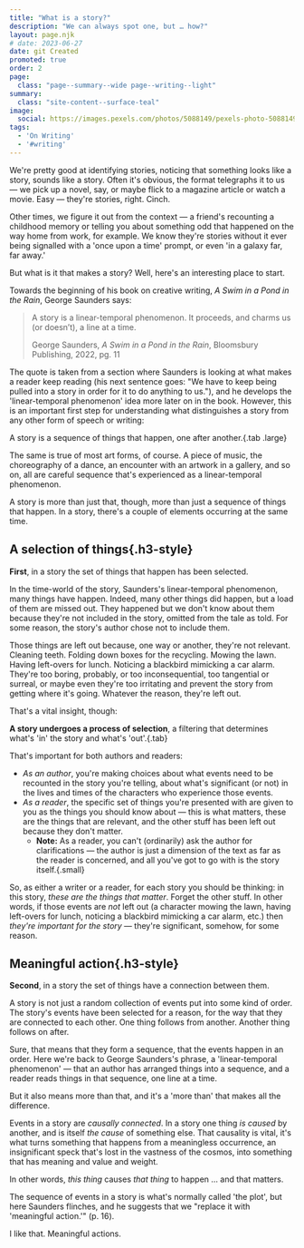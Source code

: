 ```yaml
---
title: "What is a story?"
description: "We can always spot one, but … how?"
layout: page.njk
# date: 2023-06-27
date: git Created
promoted: true
order: 2
page:
  class: "page--summary--wide page--writing--light"
summary:
  class: "site-content--surface-teal"
image: 
  social: https://images.pexels.com/photos/5088149/pexels-photo-5088149.jpeg
tags:
  - 'On Writing'
  - '#writing'
---
```


We're pretty good at identifying stories, noticing that something looks like a story, sounds like a story. Often it's obvious, the format telegraphs it to us — we pick up a novel, say, or maybe flick to a magazine article or watch a movie. Easy — they're stories, right. Cinch.

Other times, we figure it out from the context — a friend's recounting a childhood memory or telling you about something odd that happened on the way home from work, for example. We know they're stories without it ever being signalled with a 'once upon a time' prompt, or even 'in a galaxy far, far away.'

But what is it that makes a story? Well, here's an interesting place to start.

Towards the beginning of his book on creative writing, *A Swim in a Pond in the Rain*, George Saunders says:

> A story is a linear-temporal phenomenon. It proceeds, and charms us (or doesn’t), a line at a time.
>
> <span class="small">George Saunders, *A Swim in a Pond in the Rain*, Bloomsbury Publishing, 2022, pg. 11</span>

The quote is taken from a section where Saunders is looking at what makes a reader keep reading (his next sentence goes: "We have to keep being pulled into a story in order for it to do anything to us."), and he develops the 'linear-temporal phenomenon' idea more later on in the book. However, this is an important first step for understanding what distinguishes a story from any other form of speech or writing:

A story is a sequence of things that happen, one after another.{.tab .large}

The same is true of most art forms, of course. A piece of music, the choreography of a dance, an encounter with an artwork in a gallery, and so on, all are careful sequence that's experienced as a linear-temporal phenomenon.

A story is more than just that, though, more than just a sequence of things that happen. In a story, there's a couple of elements occurring at the same time.

## A selection of things{.h3-style}

**First**, in a story the set of things that happen has been selected.

In the time-world of the story, Saunders's linear-temporal phenomenon, many things have happen. Indeed, many other things did happen, but a load of them are missed out. They happened but we don't know about them because they're not included in the story, omitted from the tale as told. For some reason, the story's author chose not to include them.

Those things are left out because, one way or another, they're not relevant. Cleaning teeth. Folding down boxes for the recycling. Mowing the lawn. Having left-overs for lunch. Noticing a blackbird mimicking a car alarm. They're too boring, probably, or too inconsequential, too tangential or surreal, or maybe even they're too irritating and prevent the story from getting where it's going. Whatever the reason, they're left out.

That's a vital insight, though:

**A story undergoes a process of selection**, a filtering that determines what's 'in' the story and what's 'out'.{.tab}

That's important for both authors and readers:

- *As an author*, you're making choices about what events need to be recounted in the story you're telling, about what's significant (or not) in the lives and times of the characters who experience those events.
- *As a reader*, the specific set of things you're presented with are given to you as the things you should know about — this is what matters, these are the things that are relevant, and the other stuff has been left out because they don't matter.
  - **Note:** As a reader, you can't (ordinarily) ask the author for clarifications — the author is just a dimension of the text as far as the reader is concerned, and all you've got to go with is the story itself.{.small}

So, as either a writer or a reader, for each story you should be thinking: in this story, *these are the things that matter*. Forget the other stuff. In other words, if those events are *not* left out (a character mowing the lawn, having left-overs for lunch, noticing a blackbird mimicking a car alarm, etc.) then *they're important for the story* — they're significant, somehow, for some reason.

## Meaningful action{.h3-style}

**Second**, in a story the set of things have a connection between them.

A story is not just a random collection of events put into some kind of order. The story's events have been selected for a reason, for the way that they are connected to each other. One thing follows from another. Another thing follows on after.

Sure, that means that they form a sequence, that the events happen in an order. Here we're back to George Saunders's phrase, a 'linear-temporal phenomenon' — that an author has arranged things into a sequence, and a reader reads things in that sequence, one line at a time.

But it also means more than that, and it's a 'more than' that makes all the difference.

Events in a story are *causally connected*. In a story one thing *is caused* by another, and is itself *the cause* of something else. That causality is vital, it's what turns something that happens from a meaningless occurrence, an insignificant speck that's lost in the vastness of the cosmos, into something that has meaning and value and weight.

In other words, *this thing* causes *that thing* to happen … and that matters.

The sequence of events in a story is what's normally called 'the plot', but here Saunders flinches, and he suggests that we "replace it with 'meaningful action.'" (p. 16).

I like that. Meaningful actions.
